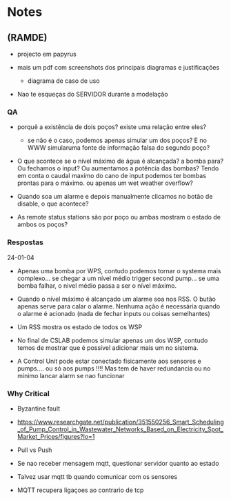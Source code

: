 # Notes

## (RAMDE)

- projecto em papyrus
- mais um pdf com screenshots dos principais diagramas e justificações
    - diagrama de caso de uso

- Nao te esqueças do SERVIDOR durante a modelação

### QA

- porquê a existência de dois poços? existe uma relação entre eles?
    - se não é o caso, podemos apenas simular um dos poços? E no WWW simularuma fonte de informação falsa do segundo poço?

- O que acontece se o nível máximo de água é alcançada? a bomba para? Ou fechamos o input? Ou aumentamos a potência das bombas? Tendo em conta o caudal maximo do cano de input podemos ter bombas prontas para o máximo. 
ou apenas um wet weather overflow?

- Quando soa um alarme e depois manualmente clicamos no botão de disable, o que acontece?

- As remote status stations são por poço ou ambas mostram o estado de ambos os poços?

### Respostas

24-01-04

- Apenas uma bomba por WPS, contudo podemos tornar o systema mais complexo... se chegar a um nível médio trigger second pump... se uma bomba falhar, o nivel médio passa a ser o nível máximo.

- Quando o nível máximo é alcançado um alarme soa nos RSS. O butão apenas serve para calar o alarme. Nenhuma ação é necessária quando o alarme é acionado (nada de fechar inputs ou coisas semelhantes)

- Um RSS mostra os estado de todos os WSP

- No final de CSLAB podemos simular apenas um dos WSP, contudo temos de mostrar que é possível adicionar mais um no sistema.

- A Control Unit pode estar conectado fisicamente aos sensores e pumps.... ou só aos pumps !!!! Mas tem de haver redundancia ou no minimo lancar alarm se nao funcionar

### Why Critical

- Byzantine fault
- https://www.researchgate.net/publication/351550256_Smart_Scheduling_of_Pump_Control_in_Wastewater_Networks_Based_on_Electricity_Spot_Market_Prices/figures?lo=1
- Pull vs Push

- Se nao receber mensagem mqtt, questionar servidor quanto ao estado
- Talvez usar mqtt tb quando comunicar com os sensores

- MQTT recupera ligaçoes ao contrario de tcp
